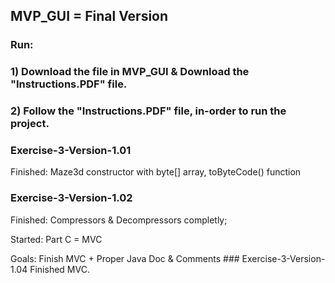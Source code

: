 ## MVP_GUI = Final Version
### Run: 
### 1) Download the file in MVP_GUI & Download the "Instructions.PDF" file.
### 2) Follow the "Instructions.PDF" file, in-order to run the project.

### Exercise-3-Version-1.01
Finished: Maze3d constructor with byte[] array, toByteCode() function
### Exercise-3-Version-1.02
Finished: Compressors & Decompressors completly;
<p>
Started: Part C = MVC
<p>
Goals: Finish MVC + Proper Java Doc & Comments
### Exercise-3-Version-1.04
Finished MVC.
